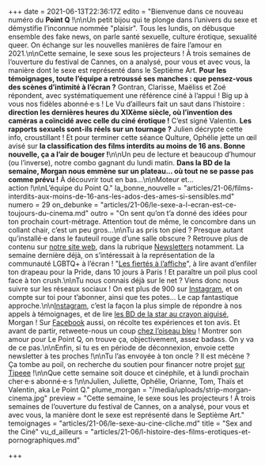 +++
date = 2021-06-13T22:36:17Z
edito = "Bienvenue dans ce nouveau numéro du **Point Q** !\n\nUn petit bijou qui te plonge dans l’univers du sexe et démystifie l’inconnue nommée \"plaisir\". Tous les lundis, on débusque ensemble des fake news, on parle santé sexuelle, culture érotique, sexualité queer. On échange sur les nouvelles manières de faire l’amour en 2021.\n\nCette semaine, le sexe sous les projecteurs&nbsp;! À trois semaines de l’ouverture du festival de Cannes, on a analysé, pour vous et avec vous, la manière dont le sexe est représenté dans le Septième Art. **Pour les témoignages, toute l’équipe a retroussé ses manches&nbsp;: que pensez-vous des scènes d’intimité à l’écran&nbsp;?** Gontran, Clarisse, Maëliss et Zoé répondent, avec systématiquement une référence ciné à l’appui&nbsp;! Big up à vous nos fidèles abonné·e·s&nbsp;! Le Vu d’ailleurs fait un saut dans l’histoire&nbsp;: **direction les dernières heures du XIXème siècle, où l’invention des caméras a coïncidé avec celle du ciné érotique&nbsp;!** C’est signé Valentin. **Les rapports sexuels sont-ils réels sur un tournage&nbsp;?** Julien décrypte cette info, croustillant&nbsp;! Et pour terminer cette séance Qulture, Ophélie jette un œil avisé sur **la classification des films interdits au moins de 16 ans. Bonne nouvelle, ça a l’air de bouger&nbsp;!**\n\nUn peu de lecture et beaucoup d’humour (ou l’inverse), notre combo gagnant du lundi matin. **Dans la BD de la semaine, Morgan nous emmène sur un plateau... où tout ne se passe pas comme prévu&nbsp;!** À découvrir tout en bas...\n\nMoteur et... action&nbsp;!\n\nL’équipe du Point Q."
la_bonne_nouvelle = "articles/21-06/films-interdits-aux-moins-de-16-ans-les-ados-des-ames-si-sensibles.md"
numero = 29
on_debunke = "articles/21-06/le-sexe-a-l-ecran-est-ce-toujours-du-cinema.md"
outro = "On sent qu’on t’a donné des idées pour ton prochain court-métrage. Attention tout de même, le concombre dans un collant chair, c’est un peu gros...\n\nTu as pris ton pied&nbsp;? Presque autant qu’installé·e dans le fauteuil rouge d’une salle obscure&nbsp;? Retrouve plus de contenu sur [notre site web](https://lepointq.com), dans la rubrique [Newsletters](https://lepointq.com/newsletters/) notamment. La semaine dernière déjà, on s’intéressait à la représentation de la communauté LGBTQ+ à l’écran&nbsp;! \"[Les fiertés à l’affiche](https://lepointq.com/newsletters/les-fiertes-a-l-affiche/)\", à lire avant d’enfiler ton drapeau pour la Pride, dans 10 jours à Paris&nbsp;! Et paraître un poil plus cool face à ton crush.\n\nTu nous connais déjà sur le net&nbsp;? Viens donc nous suivre sur les réseaux sociaux&nbsp;! On est plus de 900 sur [Instagram](https://www.instagram.com/lepoint.q/), et on compte sur toi pour t’abonner, ainsi que tes potes... Le cap fantastique approche.\n\n[Instagram](https://www.instagram.com/lepoint.q/), c’est la façon la plus simple de répondre à nos appels à témoignages, et de lire [les BD de la star au crayon aiguisé](https://www.instagram.com/p/CQDJ1dCA5ps/), Morgan&nbsp;! Sur [Facebook](https://www.facebook.com/lepointq.news) aussi, on récolte tes expériences et ton avis. Et avant de partir, retweete-nous un coup [chez l’oiseau bleu](https://twitter.com/LePointQ)&nbsp;! Montrer son amour pour Le Point Q, on trouve ça, objectivement, assez badass. On y va de ce pas.\n\nEnfin, si tu es en période de déconnexion, envoie cette newsletter à tes proches&nbsp;!\n\nTu l’as envoyée à ton oncle&nbsp;? Il est mécène&nbsp;? Ça tombe au poil, on recherche du soutien pour financer notre projet [sur Tipeee](https://fr.tipeee.com/le-point-q)&nbsp;!\n\nQue cette semaine soit douce et cinéphile, et à lundi prochain cher·e·s abonné·e·s&nbsp;!\n\nJulien, Juliette, Ophélie, Orianne, Tom, Thaïs et Valentin, aka Le Point Q."
plume_morgan = "/media/uploads/strip-morgan-cinema.jpg"
preview = "Cette semaine, le sexe sous les projecteurs&nbsp;! À trois semaines de l’ouverture du festival de Cannes, on a analysé, pour vous et avec vous, la manière dont le sexe est représenté dans le Septième Art."
temoignages = "articles/21-06/le-sexe-au-cine-cliche.md"
title = "Sex and the Ciné"
vu_d_ailleurs = "articles/21-06/l-histoire-des-films-erotiques-et-pornographiques.md"

+++
